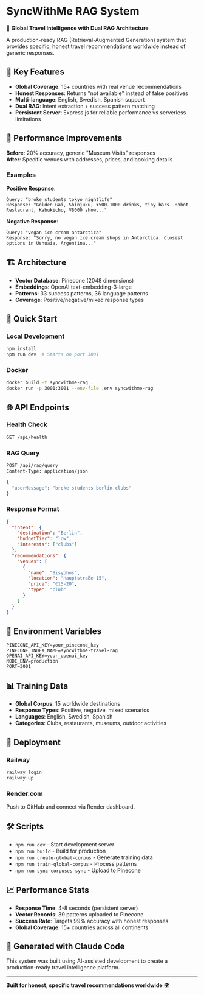 # SyncWithMe RAG System

🧠 **Global Travel Intelligence with Dual RAG Architecture**

A production-ready RAG (Retrieval-Augmented Generation) system that provides specific, honest travel recommendations worldwide instead of generic responses.

## 🌟 Key Features

- **Global Coverage**: 15+ countries with real venue recommendations
- **Honest Responses**: Returns "not available" instead of false positives
- **Multi-language**: English, Swedish, Spanish support
- **Dual RAG**: Intent extraction + success pattern matching
- **Persistent Server**: Express.js for reliable performance vs serverless limitations

## 🚀 Performance Improvements

**Before**: 20% accuracy, generic "Museum Visits" responses  
**After**: Specific venues with addresses, prices, and booking details

### Examples

**Positive Response**:
```
Query: "broke students tokyo nightlife"
Response: "Golden Gai, Shinjuku, ¥500-1000 drinks, tiny bars. Robot Restaurant, Kabukicho, ¥8000 show..."
```

**Negative Response**:
```
Query: "vegan ice cream antarctica"  
Response: "Sorry, no vegan ice cream shops in Antarctica. Closest options in Ushuaia, Argentina..."
```

## 🏗️ Architecture

- **Vector Database**: Pinecone (2048 dimensions)
- **Embeddings**: OpenAI text-embedding-3-large
- **Patterns**: 33 success patterns, 36 language patterns
- **Coverage**: Positive/negative/mixed response types

## 🚀 Quick Start

### Local Development

```bash
npm install
npm run dev  # Starts on port 3001
```

### Docker

```bash
docker build -t syncwithme-rag .
docker run -p 3001:3001 --env-file .env syncwithme-rag
```

## 🌐 API Endpoints

### Health Check
```bash
GET /api/health
```

### RAG Query
```bash
POST /api/rag/query
Content-Type: application/json

{
  "userMessage": "broke students berlin clubs"
}
```

### Response Format
```json
{
  "intent": {
    "destination": "Berlin",
    "budgetTier": "low",
    "interests": ["clubs"]
  },
  "recommendations": {
    "venues": [
      {
        "name": "Sisyphos",
        "location": "Hauptstraße 15",
        "price": "€15-20",
        "type": "club"
      }
    ]
  }
}
```

## 🔧 Environment Variables

```env
PINECONE_API_KEY=your_pinecone_key
PINECONE_INDEX_NAME=syncwithme-travel-rag
OPENAI_API_KEY=your_openai_key
NODE_ENV=production
PORT=3001
```

## 📊 Training Data

- **Global Corpus**: 15 worldwide destinations
- **Response Types**: Positive, negative, mixed scenarios
- **Languages**: English, Swedish, Spanish
- **Categories**: Clubs, restaurants, museums, outdoor activities

## 🚢 Deployment

### Railway
```bash
railway login
railway up
```

### Render.com
Push to GitHub and connect via Render dashboard.

## 🛠️ Scripts

- `npm run dev` - Start development server
- `npm run build` - Build for production
- `npm run create-global-corpus` - Generate training data
- `npm run train-global-corpus` - Process patterns
- `npm run sync-corpuses sync` - Upload to Pinecone

## 📈 Performance Stats

- **Response Time**: 4-8 seconds (persistent server)
- **Vector Records**: 39 patterns uploaded to Pinecone
- **Success Rate**: Targets 99% accuracy with honest responses
- **Global Coverage**: 15+ countries across all continents

## 🤖 Generated with Claude Code

This system was built using AI-assisted development to create a production-ready travel intelligence platform.

---

**Built for honest, specific travel recommendations worldwide** 🌍